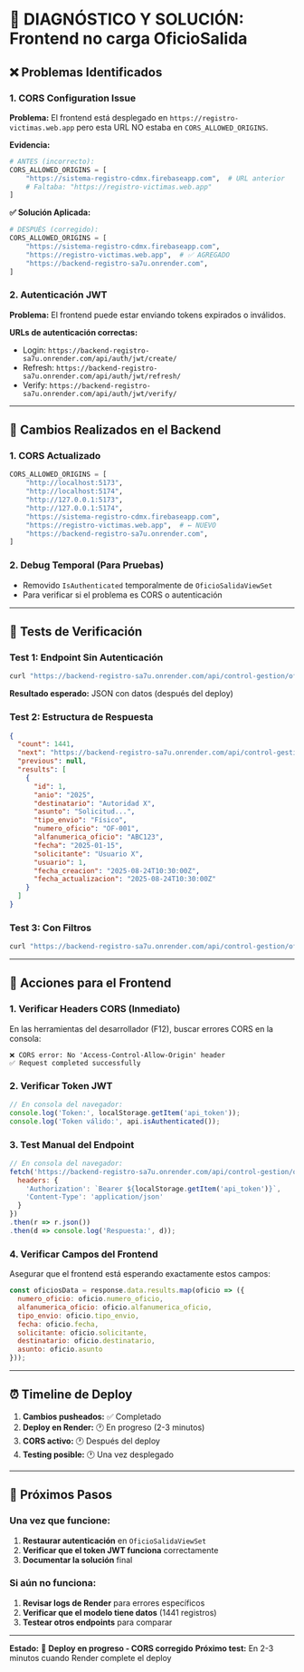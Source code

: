# 🚨 DIAGNÓSTICO Y SOLUCIÓN: Frontend no carga OficioSalida

## ❌ Problemas Identificados

### 1. **CORS Configuration Issue** 
**Problema:** El frontend está desplegado en `https://registro-victimas.web.app` pero esta URL NO estaba en `CORS_ALLOWED_ORIGINS`.

**Evidencia:**
```python
# ANTES (incorrecto):
CORS_ALLOWED_ORIGINS = [
    "https://sistema-registro-cdmx.firebaseapp.com",  # URL anterior
    # Faltaba: "https://registro-victimas.web.app"
]
```

**✅ Solución Aplicada:**
```python
# DESPUÉS (corregido):
CORS_ALLOWED_ORIGINS = [
    "https://sistema-registro-cdmx.firebaseapp.com",
    "https://registro-victimas.web.app",  # ✅ AGREGADO
    "https://backend-registro-sa7u.onrender.com",
]
```

### 2. **Autenticación JWT**
**Problema:** El frontend puede estar enviando tokens expirados o inválidos.

**URLs de autenticación correctas:**
- Login: `https://backend-registro-sa7u.onrender.com/api/auth/jwt/create/`
- Refresh: `https://backend-registro-sa7u.onrender.com/api/auth/jwt/refresh/`
- Verify: `https://backend-registro-sa7u.onrender.com/api/auth/jwt/verify/`

---

## 🔧 Cambios Realizados en el Backend

### 1. CORS Actualizado
```python
CORS_ALLOWED_ORIGINS = [
    "http://localhost:5173",
    "http://localhost:5174", 
    "http://127.0.0.1:5173",
    "http://127.0.0.1:5174",
    "https://sistema-registro-cdmx.firebaseapp.com",
    "https://registro-victimas.web.app",  # ← NUEVO
    "https://backend-registro-sa7u.onrender.com",
]
```

### 2. Debug Temporal (Para Pruebas)
- Removido `IsAuthenticated` temporalmente de `OficioSalidaViewSet`
- Para verificar si el problema es CORS o autenticación

---

## 🧪 Tests de Verificación

### Test 1: Endpoint Sin Autenticación
```bash
curl "https://backend-registro-sa7u.onrender.com/api/control-gestion/oficios-salida/?page_size=1"
```
**Resultado esperado:** JSON con datos (después del deploy)

### Test 2: Estructura de Respuesta
```json
{
  "count": 1441,
  "next": "https://backend-registro-sa7u.onrender.com/api/control-gestion/oficios-salida/?page=2",
  "previous": null,
  "results": [
    {
      "id": 1,
      "anio": "2025",
      "destinatario": "Autoridad X",
      "asunto": "Solicitud...",
      "tipo_envio": "Físico",
      "numero_oficio": "OF-001",
      "alfanumerica_oficio": "ABC123",
      "fecha": "2025-01-15",
      "solicitante": "Usuario X",
      "usuario": 1,
      "fecha_creacion": "2025-08-24T10:30:00Z",
      "fecha_actualizacion": "2025-08-24T10:30:00Z"
    }
  ]
}
```

### Test 3: Con Filtros
```bash
curl "https://backend-registro-sa7u.onrender.com/api/control-gestion/oficios-salida/?anio=2025&page_size=5"
```

---

## 🎯 Acciones para el Frontend

### 1. **Verificar Headers CORS (Inmediato)**
En las herramientas del desarrollador (F12), buscar errores CORS en la consola:
```
❌ CORS error: No 'Access-Control-Allow-Origin' header
✅ Request completed successfully
```

### 2. **Verificar Token JWT**
```javascript
// En consola del navegador:
console.log('Token:', localStorage.getItem('api_token'));
console.log('Token válido:', api.isAuthenticated());
```

### 3. **Test Manual del Endpoint**
```javascript
// En consola del navegador:
fetch('https://backend-registro-sa7u.onrender.com/api/control-gestion/oficios-salida/?page_size=1', {
  headers: {
    'Authorization': `Bearer ${localStorage.getItem('api_token')}`,
    'Content-Type': 'application/json'
  }
})
.then(r => r.json())
.then(d => console.log('Respuesta:', d));
```

### 4. **Verificar Campos del Frontend**
Asegurar que el frontend está esperando exactamente estos campos:
```javascript
const oficiosData = response.data.results.map(oficio => ({
  numero_oficio: oficio.numero_oficio,
  alfanumerica_oficio: oficio.alfanumerica_oficio,
  tipo_envio: oficio.tipo_envio,
  fecha: oficio.fecha,
  solicitante: oficio.solicitante,
  destinatario: oficio.destinatario,
  asunto: oficio.asunto
}));
```

---

## ⏰ Timeline de Deploy

1. **Cambios pusheados:** ✅ Completado
2. **Deploy en Render:** 🕐 En progreso (2-3 minutos)
3. **CORS activo:** 🕐 Después del deploy
4. **Testing posible:** 🕐 Una vez desplegado

---

## 🔄 Próximos Pasos

### Una vez que funcione:
1. **Restaurar autenticación** en `OficioSalidaViewSet`
2. **Verificar que el token JWT funciona** correctamente
3. **Documentar la solución** final

### Si aún no funciona:
1. **Revisar logs de Render** para errores específicos
2. **Verificar que el modelo tiene datos** (1441 registros)
3. **Testear otros endpoints** para comparar

---

**Estado:** 🚀 **Deploy en progreso - CORS corregido**
**Próximo test:** En 2-3 minutos cuando Render complete el deploy
